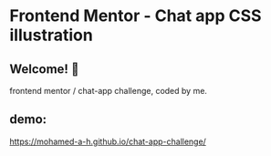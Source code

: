 # Frontend Mentor - Chat app CSS illustration

## Welcome! 👋

frontend mentor / chat-app challenge, coded by me.

## demo:

https://mohamed-a-h.github.io/chat-app-challenge/
